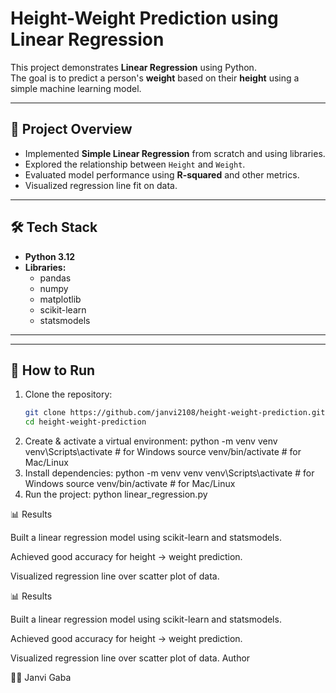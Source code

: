 # Height-Weight Prediction using Linear Regression

This project demonstrates **Linear Regression** using Python.  
The goal is to predict a person's **weight** based on their **height** using a simple machine learning model.

---

## 📌 Project Overview
- Implemented **Simple Linear Regression** from scratch and using libraries.
- Explored the relationship between `Height` and `Weight`.
- Evaluated model performance using **R-squared** and other metrics.
- Visualized regression line fit on data.

---

## 🛠️ Tech Stack
- **Python 3.12**
- **Libraries:**
  - pandas
  - numpy
  - matplotlib
  - scikit-learn
  - statsmodels

---

---

## 🚀 How to Run
1. Clone the repository:
   ```bash
   git clone https://github.com/janvi2108/height-weight-prediction.git
   cd height-weight-prediction
2. Create & activate a virtual environment:
python -m venv venv
venv\Scripts\activate     # for Windows
source venv/bin/activate  # for Mac/Linux
3. Install dependencies:
python -m venv venv
venv\Scripts\activate     # for Windows
source venv/bin/activate  # for Mac/Linux
4. Run the project:
python linear_regression.py

📊 Results

Built a linear regression model using scikit-learn and statsmodels.

Achieved good accuracy for height → weight prediction.

Visualized regression line over scatter plot of data.

📊 Results

Built a linear regression model using scikit-learn and statsmodels.

Achieved good accuracy for height → weight prediction.

Visualized regression line over scatter plot of data.
Author

👩‍💻 Janvi Gaba
